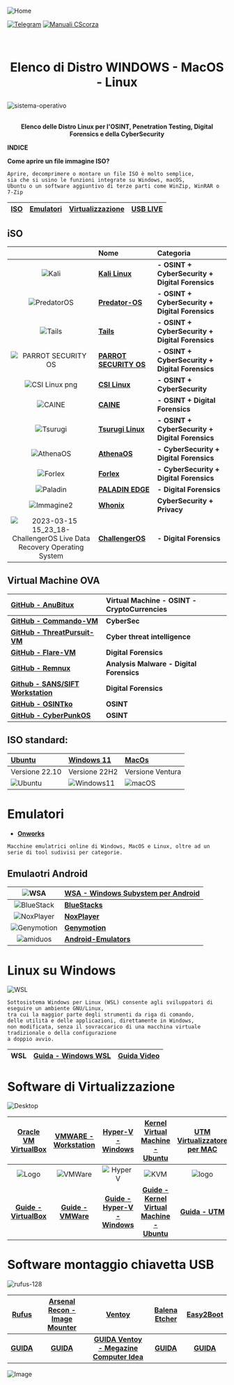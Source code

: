 ![Home](https://user-images.githubusercontent.com/98583912/232338722-32b9df98-1a10-4223-84e2-83ab3898a276.gif)

[![Telegram](https://img.shields.io/badge/Telegram-CScorza%20%22Indagini%20Telematiche%22-informational)](https://t.me/+kP_uYlc6-345Njc8)
[![**Manuali CScorza**](https://img.shields.io/badge/CScorza-Manuali-green)](https://drive.google.com/drive/folders/14jbOwS4GBSJhXP2BJk-TFCSMIzbZLBlj?usp=share_link)

# <p align="center" size="5"><br><b>Elenco di Distro WINDOWS - MacOS - Linux</b></p>

![sistema-operativo](https://user-images.githubusercontent.com/98583912/191450193-36100a5d-4c2e-4a75-b4b3-5bf1e2e2eac1.jpg)

<p align="center" size="5"><br><b> Elenco delle Distro Linux per l'OSINT, Penetration Testing, Digital Forensics e della CyberSecurity </b></p>

**INDICE**

**Come aprire un file immagine ISO?**
```
Aprire, decomprimere o montare un file ISO è molto semplice, 
sia che si usino le funzioni integrate su Windows, macOS, 
Ubuntu o un software aggiuntivo di terze parti come WinZip, WinRAR o 7-Zip
```
|[**ISO**](https://github.com/CScorza/DistroForensics#iso)|[**Emulatori**](https://github.com/CScorza/DistroForensics#emulatori)|[**Virtualizzazione**](https://github.com/CScorza/DistroForensics#software-di-virtualizzazione)|[**USB LIVE**](https://github.com/CScorza/DistroForensics#software-montaggio-chiavetta-usb)|
| :---: | :---: | :---: | :---: |

## iSO 
||**Nome**|**Categoria**|
| :---: | :--- | :--- |
|![Kali](https://user-images.githubusercontent.com/98583912/200108477-6d161e91-cb9e-4e1e-9090-2a1e0810d5ba.gif)|[**Kali Linux**](https://bit.ly/hj265_kali)|**- OSINT + CyberSecurity + Digital Forensics**|
|![PredatorOS](https://user-images.githubusercontent.com/98583912/200109889-a6b0ee85-250f-4064-b18d-89aa36ee4c70.gif)|[**Predator-OS**](https://predator-os.com)|**- OSINT + CyberSecurity + Digital Forensics**|
|![Tails](https://user-images.githubusercontent.com/98583912/200109155-101196ac-c93f-4597-a1a7-df77fdb75328.gif)|[**Tails**](https://bit.ly/hj265_tails)|**- OSINT + CyberSecurity + Digital Forensics**|
|![PARROT SECURITY OS](https://user-images.githubusercontent.com/98583912/200109210-feb42746-0141-4312-afdb-75783eb8d583.gif)|[**PARROT SECURITY OS**](https://lnkd.in/d4z-SWut)|**- OSINT + CyberSecurity + Digital Forensics**|
|![CSI Linux png](https://user-images.githubusercontent.com/98583912/200109366-a0f79a3f-d7c9-420d-9d15-bd788599d394.gif)|[**CSI Linux**](https://lnkd.in/dw5su-Cj)|**- OSINT + CyberSecurity**|
|![CAINE](https://user-images.githubusercontent.com/98583912/200109408-7b7a5c59-4c72-46a5-9e34-7e31d94b5e46.gif)|[**CAINE**](https://bit.ly/hj265_caine)|**- OSINT + Digital Forensics**|
|![Tsurugi](https://user-images.githubusercontent.com/98583912/200109462-8db925e1-cd4c-4512-9e86-88f9288d0282.gif)|[**Tsurugi Linux**](https://lnkd.in/dat5feg5)|**- OSINT + CyberSecurity + Digital Forensics**|
|![AthenaOS](https://user-images.githubusercontent.com/98583912/200109607-762c159e-6eed-4f77-8296-e1f88e0b9c5e.gif)|[**AthenaOS**](https://lnkd.in/dp_XPTH6)|**- CyberSecurity + Digital Forensics**|
|![Forlex](https://user-images.githubusercontent.com/98583912/200109947-147dfdd4-ab95-4f45-9dbd-d66a1d9971d4.gif)|[**Forlex**](https://lnkd.in/dtXW7yv2)|**- CyberSecurity + Digital Forensics**|
|![Paladin](https://user-images.githubusercontent.com/98583912/200123619-f4cdb6c2-e11a-4985-9fe1-91d5f5937242.gif)|[**PALADIN EDGE**](https://sumuri.com/product/paladin-edge-64-bit/)|**- Digital Forensics**|
|![Immagine2](https://user-images.githubusercontent.com/98583912/208097692-60ef1264-3809-4531-9160-73f37558ebfb.jpg)|[**Whonix**](https://www.whonix.org/)|**CyberSecurity + Privacy**|
|![2023-03-15 15_23_18-ChallengerOS Live Data Recovery Operating System](https://user-images.githubusercontent.com/98583912/225338752-04b818b8-ae6a-4d50-a97a-e523517d3610.png)|[**ChallengerOS**](https://www.challengeros.com/)|**- Digital Forensics**|
## Virtual Machine OVA
|[**GitHub - AnuBitux**](https://github.com/AnuBitux)|Virtual Machine - OSINT - CryptoCurrencies|
| :--- | :--- |
|[**GitHub - Commando-VM**](https://lnkd.in/dVvG5Ctp)|**CyberSec**|
|[**GitHub - ThreatPursuit-VM**](https://github.com/mandiant/ThreatPursuit-VM)|**Cyber threat intelligence**|
|[**GitHub - Flare-VM**](https://github.com/mandiant/flare-vm)|**Digital Forensics**| 
|[**GitHub - Remnux**](https://remnux.org/)|**Analysis Malware - Digital Forensics**|
|[**Github - SANS/SIFT Workstation**](https://www.sans.org/tools/sift-workstation/)|**Digital Forensics**|
|[**GitHub - OSINTko**](https://github.com/LinaYorda/OSINTko)|**OSINT**|
|[**GitHub - CyberPunkOS**](https://github.com/cyberpunkOS/CyberPunkOS)|**OSINT**|

## ISO standard:
|[**Ubuntu**](https://lnkd.in/deF4wffK)|[**Windows 11**](https://lnkd.in/dRbe3-YZ)|[**MacOs**](https://lnkd.in/djqJXc7R)|
| :--- | :--- | :--- |
|Versione 22.10|Versione 22H2|Versione Ventura|
|![Ubuntu](https://user-images.githubusercontent.com/98583912/200110247-dd094fc5-2eb5-42a3-9bda-d86990695ecf.gif)|![Windows11](https://user-images.githubusercontent.com/98583912/200110260-c2b4e097-393d-4ef5-b14b-faab2624e0fd.gif)|![macOS](https://user-images.githubusercontent.com/98583912/200110270-63560dc7-19d5-4acc-89ac-8889ec426a1d.gif)|

# Emulatori

- [**Onworks**](https://www.onworks.net/)
```
Macchine emulatrici online di Windows, MacOS e Linux, oltre ad un serie di tool sudivisi per categorie.
```
## Emulaotri Android
|![WSA](https://user-images.githubusercontent.com/98583912/200107968-55c3a046-aa09-4dfe-8067-bb76b9e6a4a3.gif)|[**WSA - Windows Subystem per Android**](https://learn.microsoft.com/it-it/windows/android/wsa/)|
| :---: | :--- |
|![BlueStack](https://user-images.githubusercontent.com/98583912/200108066-6c99b593-0052-4d88-a5e0-94dd027e96cb.gif)|[**BlueStacks**](https://www.bluestacks.com/it/index.html)|
|![NoxPlayer](https://user-images.githubusercontent.com/98583912/200108231-03fd0142-0c8e-4508-b40e-f8aaae8bdc28.gif)|[**NoxPlayer**](https://www.bignox.com/)|
|![Genymotion](https://user-images.githubusercontent.com/98583912/200108127-c6196594-5712-49f0-a8e8-1c26723cd3e8.gif)|[**Genymotion**](https://www.genymotion.com/)|
|![amiduos](https://user-images.githubusercontent.com/98583912/200108184-bb6be3d8-40c7-4463-b2f5-9ec07d209ac2.gif)|[**Android-Emulators**](https://android-emulators.com/amiduos)|

# Linux su Windows

![WSL](https://user-images.githubusercontent.com/98583912/208102069-a8a40c96-c36c-459c-93e4-fd7c0373a4f4.gif)

```
Sottosistema Windows per Linux (WSL) consente agli sviluppatori di eseguire un ambiente GNU/Linux, 
tra cui la maggior parte degli strumenti da riga di comando, 
delle utilità e delle applicazioni, direttamente in Windows, 
non modificata, senza il sovraccarico di una macchina virtuale tradizionale o della configurazione 
a doppio avvio.
```

|**WSL**|[**Guida - Windows WSL**](https://learn.microsoft.com/it-it/windows/wsl/install)|[**Guida Video**](https://www.youtube.com/watch?v=qPFryo4E7N4)|
| :---: | :---: | :---: |



# Software di Virtualizzazione 
![Desktop](https://user-images.githubusercontent.com/98583912/200107060-5b8fe295-4e99-47df-9b4d-e8910afd15cf.gif)

|[**Oracle VM VirtualBox**](https://www.virtualbox.org/)|[**VMWARE - Workstation**](https://www.vmware.com/it/products/workstation-pro.html)|[**Hyper-V - Windows**](https://learn.microsoft.com/it-it/virtualization/hyper-v-on-windows/quick-start/enable-hyper-v)|[**Kernel Virtual Machine - Ubuntu**](https://www.linux-kvm.org/page/Main_Page)|[**UTM Virtualizzatore per MAC**](https://mac.getutm.app/)|
| :---: | :---: | :---: | :---: | :---: |
|![Logo](https://user-images.githubusercontent.com/98583912/200106772-d95c27c3-80e2-4f9d-b1b6-d286dc062ae6.gif)|![VMWare](https://user-images.githubusercontent.com/98583912/200106780-b256e684-4c15-4ecb-84e0-485f401522ef.gif)|![Hyper V](https://user-images.githubusercontent.com/98583912/200106918-b77994a9-44ec-4188-afee-142f89d8b473.gif)|![KVM](https://user-images.githubusercontent.com/98583912/200106922-a4618181-f88c-4025-9baa-3298273585fa.gif)|![logo](https://user-images.githubusercontent.com/98583912/205454627-85f75d01-88ec-4b6a-ab7e-638b39550e48.png)|
|[**Guide - VirtualBox**](https://www.aranzulla.it/come-usare-virtualbox-1054804.html)|[**Guide - VMWare**](https://www.aranzulla.it/come-virtualizzare-con-vmware-29315.html)|[**Guide - Hyper-V - Windows**](https://learn.microsoft.com/it-it/virtualization/hyper-v-on-windows/quick-start/create-virtual-machine)|[**Guide - Kernel Virtual Machine - Ubuntu**](https://ubuntu.com/blog/kvm-hyphervisor)|[**Guida - UTM**](https://docs.getutm.app/)|


# Software montaggio chiavetta USB
![rufus-128](https://user-images.githubusercontent.com/98583912/191453153-342a2017-bb4e-4893-a078-5ea43d9d716b.png)

|[**Rufus**](https://rufus.ie/it/)|[**Arsenal Recon - Image Mounter**](https://arsenalrecon.com/products/arsenal-image-mounter)|[**Ventoy**](https://www.ventoy.net/en/index.html)|[**Balena Etcher**](https://www.balena.io/etcher/)|[**Easy2Boot**](https://easy2boot.xyz/)
| :---: | :---: | :---: | :---: | :---: |
|[**GUIDA**](https://www.ilsoftware.it/articoli.asp?tag=Rufus-guida-all-uso-del-programma-per-creare-supporti-avviabili_15137)|[**GUIDA**](https://arsenalrecon.com/arsenal-image-mounter-aim-walkthrough)|[**GUIDA Ventoy - Megazine Computer Idea**](https://github.com/CScorza/DistroForensics/files/10019777/VENTOY.pdf)|[**GUIDA**](https://it.manuals.plus/batocera/balena-etcher-software-manual)|[**GUIDA**](https://www.ilsoftware.it/articoli.asp?tag=Chiavetta-USB-bootable-come-prepararla_12763)

![Image](https://user-images.githubusercontent.com/98583912/202136602-5a6862a0-4d6e-4544-a0d2-e45d12f331be.gif)
